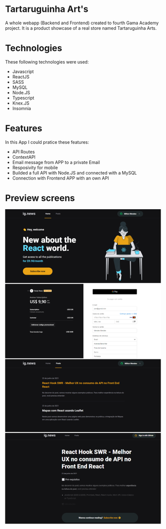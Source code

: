 # Tartaruguinha Art's

A whole webapp (Backend and Frontend) created to fourth Gama Academy project. It is a product showcase of a real store named Tartaruguinha Arts.


# Technologies

These following technologies were used:
  * Javascript
  * ReactJS
  * SASS
  * MySQL
  * Node.JS
  * Typescript
  * Knex.JS
  * Insomnia

# Features

In this App I could pratice these features:
  * API Routes
  * ContextAPI
  * Email message from APP to a private Email
  * Resposivity for mobile
  * Builded a full API with Node.JS and connected with a MySQL
  * Connection with Frontend APP with an own API
 

# Preview screens

![Home Screen](https://github.com/miltonsmendes/ignews/blob/main/screens/Home%20Screen.PNG)
![Pay Screen](https://github.com/miltonsmendes/ignews/blob/main/screens/Pay%20Screen.PNG)
![Posts Screen](https://github.com/miltonsmendes/ignews/blob/main/screens/Posts%20Screen.PNG)
![Preview Screen](https://github.com/miltonsmendes/ignews/blob/main/screens/Preview%20Screen.PNG)
